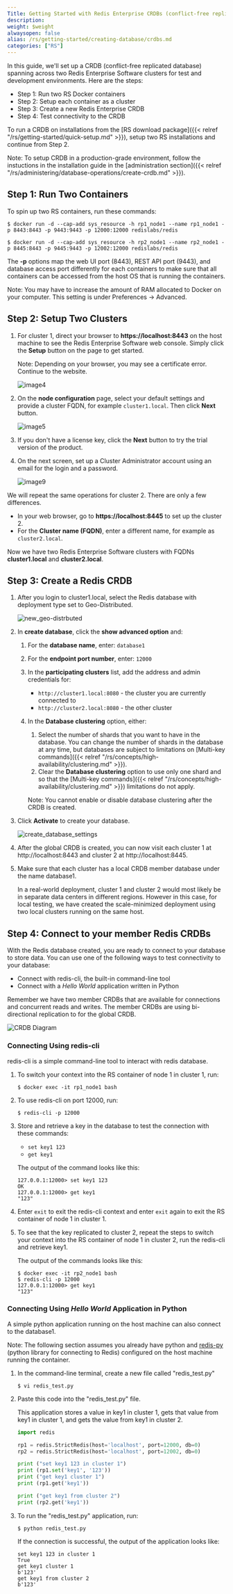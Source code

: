 ```yaml
---
Title: Getting Started with Redis Enterprise CRDBs (conflict-free replicated databases)
description: 
weight: $weight
alwaysopen: false
alias: /rs/getting-started/creating-database/crdbs.md
categories: ["RS"]
---
```

In this guide, we'll set up a CRDB (conflict-free
replicated database) spanning across two Redis Enterprise Software
clusters for test and development environments. Here are the steps:

- Step 1: Run two RS Docker containers
- Step 2: Setup each container as a cluster
- Step 3: Create a new Redis Enterprise CRDB
- Step 4: Test connectivity to the CRDB

To run a CRDB on installations from the [RS download package]({{< relref "/rs/getting-started/quick-setup.md" >}}), 
setup two RS installations and continue from Step 2.

Note: To setup CRDB in a production-grade environment, follow the instuctions 
in the installation guide in the [administration section]({{< relref "/rs/administering/database-operations/create-crdb.md" >}}).

## Step 1: Run Two Containers

To spin up two RS containers, run these commands:

```
$ docker run -d --cap-add sys_resource -h rp1_node1 --name rp1_node1 -p 8443:8443 -p 9443:9443 -p 12000:12000 redislabs/redis
```

```
$ docker run -d --cap-add sys_resource -h rp2_node1 --name rp2_node1 -p 8445:8443 -p 9445:9443 -p 12002:12000 redislabs/redis
```

The **-p** options map the web UI port (8443), REST API port (9443), and 
database access port differently for each containers to make sure that all 
containers can be accessed from the host OS that is running the containers.

Note: You may have to increase the amount of RAM allocated to Docker on
your computer. This setting is under Preferences -\> Advanced.

## Step 2: Setup Two Clusters

1. For cluster 1, direct your browser to **https://localhost:8443** on the
host machine to see the Redis Enterprise Software web console. Simply
click the **Setup** button on the page to get started.

    Note: Depending on your browser, you may see a certificate error. Continue to 
    the website.

    ![image4](/images/rs/image4.png?width=1000&height=611)

1. On the **node configuration** page, select your default settings and
provide a cluster FQDN, for example `cluster1.local`. Then click
**Next** button.

    ![image5](/images/rs/image5.png?width=1000&height=611)

1. If you don't have a license key, click the **Next** button to try the
trial version of the product.

1. On the next screen, set up a Cluster Administrator account using an
email for the login and a password.

    ![image9](/images/rs/image9.png?width=1000&height=611)

We will repeat the same operations for cluster 2. There are only a few
differences.

- In your web browser, go to **https://localhost:8445** to
    set up the cluster 2.
- For the **Cluster name (FQDN)**, enter a different name, for example  as `cluster2.local`.

Now we have two Redis Enterprise Software clusters with FQDNs
**cluster1.local** and **cluster2.local**.

## Step 3: Create a Redis CRDB

1. After you login to cluster1.local, select the Redis database with deployment type
set to Geo-Distributed.

    ![new_geo-distrbuted](/images/rs/new_geo-distrbuted.png?width=600&height=608)

1. In **create database**, click the **show advanced option** and:
    
    1. For the **database name**, enter: `database1`
    1. For the **endpoint port number**, enter: `12000`
    1. In the **participating clusters** list, add the address and admin credentials for:
        * `http://cluster1.local:8080` - the cluster you are currently connected to
        * `http://cluster2.local:8080` - the other cluster
    1. In the **Database clustering** option, either:
        1. Select the number of shards that you want to have in the database.
            You can change the number of shards in the database at any time, but 
            databases are subject to limitations on [Multi-key commands]({{< relref "/rs/concepts/high-availability/clustering.md" >}}).
        1. Clear the **Database clustering** option to use only one shard and so 
            that the [Multi-key commands]({{< relref "/rs/concepts/high-availability/clustering.md" >}})
            limitations do not apply.
        
        Note: You cannot enable or disable database clustering after the CRDB is created.

1. Click **Activate** to create your database.

    ![create_database_settings](https://lh6.googleusercontent.com/BpQBxYWXeuTuPCqL0TQKRRJaQlr8jLIMoNnScsD2s0wRzDkTc9kgWwngjQ6PnJff_hF1Ca98aZkJTJzU5Sk5rCJwZmR2egkImQCJyMm9E9WfJDrtlzHUJQFAi05lx395EEOZvi3D)

1. After the global CRDB is created, you can now visit each cluster 1 at
http://localhost:8443 and cluster 2 at http://localhost:8445.

1. Make sure that each cluster has a local CRDB member database under the name database1.

    In a real-world deployment, cluster 1 and cluster 2 would most likely be
    in separate data centers in different regions. However in this case, for
    local testing, we have created the scale-minimized deployment using two
    local clusters running on the same host.

## Step 4: Connect to your member Redis CRDBs

With the Redis database created, you are ready to connect to your
database to store data. You can use one of the following ways to test
connectivity to your database:

- Connect with redis-cli, the built-in command-line tool
- Connect with a _Hello World_ application written in Python

Remember we have two member CRDBs that are available for connections and
concurrent reads and writes. The member CRDBs are using bi-directional
replication to for the global CRDB.

![CRDB Diagram](/images/rs/image3.png?width=930&height=543)

### Connecting Using redis-cli

redis-cli is a simple command-line tool to interact with redis database.

1. To switch your context into the RS container of node 1 in cluster 1, run:

    ```src
    $ docker exec -it rp1_node1 bash
    ```

1. To use redis-cli on port 12000, run:

    ```src
    $ redis-cli -p 12000
    ```

1.  Store and retrieve a key in the database to test the connection with these 
    commands:
    
    * `set key1 123`
    * `get key1`

    The output of the command looks like this:

    ```src
    127.0.0.1:12000> set key1 123
    OK
    127.0.0.1:12000> get key1
    "123"
    ```
1. Enter `exit` to exit the redis-cli context and enter `exit` again to exit the 
   RS container of node 1 in cluster 1.
1. To see that the key replicated to cluster 2, repeat the steps to switch your 
   context into the RS container of node 1 in cluster 2, run the redis-cli and 
   retrieve key1.

    The output of the commands looks like this:
    ```src
    $ docker exec -it rp2_node1 bash
    $ redis-cli -p 12000
    127.0.0.1:12000> get key1
    "123"
    ```

### Connecting Using _Hello World_ Application in Python

A simple python application running on the host machine can also connect
to the database1.

Note: The following section assumes you already have python and [redis-py](https://github.com/andymccurdy/redis-py#installation)
(python library for connecting to Redis) configured on the host machine
running the container.

1. In the command-line terminal, create a new file called "redis_test.py"

    ```src
    $ vi redis_test.py
    ```

1. Paste this code into the "redis_test.py" file.

    This application stores a value in key1 in cluster 1, gets that value from 
    key1 in cluster 1, and gets the value from key1 in cluster 2.

    ```py
    import redis

    rp1 = redis.StrictRedis(host='localhost', port=12000, db=0)
    rp2 = redis.StrictRedis(host='localhost', port=12002, db=0)

    print ("set key1 123 in cluster 1")
    print (rp1.set('key1', '123'))
    print ("get key1 cluster 1")
    print (rp1.get('key1'))

    print ("get key1 from cluster 2")
    print (rp2.get('key1'))
    ```

1. To run the "redis_test.py" application, run:

    ```src
    $ python redis_test.py
    ```

    If the connection is successful, the output of the application looks like:

    ```src
    set key1 123 in cluster 1
    True
    get key1 cluster 1
    b'123'
    get key1 from cluster 2
    b'123'
    ```

